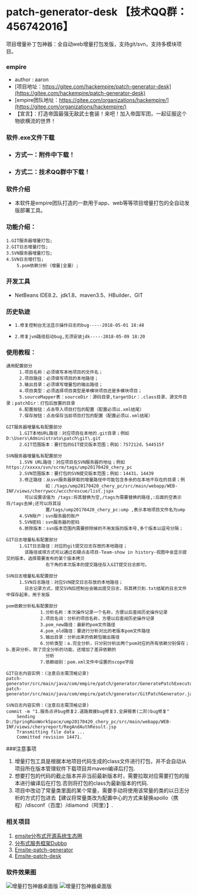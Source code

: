 #  **patch-generator-desk** 【技术QQ群：456742016】

项目增量补丁包神器：全自动web增量打包发版，支持git/svn，支持多模块项目。

### empire

- author : aaron
- [项目地址：https://gitee.com/hackempire/patch-generator-desk](https://gitee.com/hackempire/patch-generator-desk)
- [empire团队地址：https://gitee.com/organizations/hackempire/](https://gitee.com/organizations/hackempire/)
- 【宣言】：打造帝国最强无敌武士套装！来吧！加入帝国军团，一起征服这个物欲横流的世界！ 

### 软件.exe文件下载

- ###          方式一：附件中下载！
- ###          方式二：技术QQ群中下载！
### 软件介绍

- 	本软件是empire团队打造的一款用于app、web等等项目增量打包的全自动发版部署工具。
### 功能介绍：

	1.GIT服务器增量打包;
	2.GIT日志增量打包;
	3.SVN服务器增量打包;
	4.SVN日志增打包;
        5.pom依赖分析（增量|全量）;

### 开发工具
- 	NetBeans IDE8.2、jdk1.8、maven3.5、HBuilder、GIT

### 历史轨迹
-     1.修复控制台无法显示操作日志的bug-----2018-05-01 18:48
-     2.修复jvm路径启动bug,无须安装jdk-----2018-05-09 18:20 

### 使用教程：

	通用配置部分
		 1.项目名称：必须填写本地项目的文件名；
		 2.项目路径：必须填写项目的本地路径；
		 3.输出目录：必须填写增量包的输出路径；
		 4.项目类型：必须选择项目类型是单模块项目还是多模块项目；
		 5.sourceMapper表：sourceDir：源码目录,targetDir：.class目录、源文件目录；patchDir：打包后放置的目录
		 6.配置按钮：点击导入项目打包的配置（配置必须以.xml结尾）
		 7.保存按钮：点击保存当前项目打包的配置（配置必须以.xml结尾）

	GIT服务器增量私有配置部分
		 1.GIT本地URL路径：对应项目在本地的.git目录；例如D:\Users\Administrato\patch\git\.git
		 2.GIT范围版本：要打包的GIT提交版本范围；例如：757212d，544515f

	SVN服务器增量私有配置部分
		 1.SVN URL路径：对应项目在SVN服务器的地址；例如https://xxxxx/svn/scrm/tags/ump20170420_chery_pc
		 2.SVN范围版本：要打包的SVN提交版本范围；例如：14431，14439
		 3.修正路径：从svn服务器获取的增量路径中可能包含多余的在本地不存在的目录；例
                   如：/tags/ump20170420_chery_pc/src/main/webapp/WEB-INF/views/cherrywcc/wccchrescue/list.jspx
		   可以设置该值为 /tags:将其替换为空,/tags为需要替换的路径,:后面的空表示将/tags去掉;还可以将其设
                   置/tags/ump20170420_chery_pc:ump ,表示本地项目文件名为ump
		 4.SVN账户：svn服务器的账户
		 5.SVN密码：svn服务器的密码
		 6.排除版本：svn版本范围内需要排除掉的不用发版的版本号,多个版本以逗号分隔；

	GIT日志增量私有配置部分
		 1.GIT日志路径：对应的git提交日志存放的本地路径；
		   该路径或得方式可以通过右键点击项目-Team-show in history-视图中会显示提交的版本，选择需要发布的某个版本拷贝
                   右下角的本次版本的提交路径存入GIT提交日志即可。
 
	SVN日志增量私有配置部分	  
		 1.SVN日志路径：对应SVN提交日志存放的本地路径；
		   日志记录方式，提交SVN后控制台会输出提交日志，将其拷贝到.txt结尾的日志文件中保存起来，用于发版
		   
	pom依赖分析私有配置部分
                 1.分析名称：本次操作记录一个名称，方便以后查阅历史操作记录
                 2.项目名词：分析的项目名称，方便以后查阅历史操作记录
                 3.pom_new路径：最新的pom文件路径
                 4.pom_old路径：要进行分析对比的老版本pom文件路径
                 5.输出目录：分析出来的依赖包输出路径
                 6.分析类型：a.完全分析，只分别分析出两个pom对应的所有依赖分别保存；b.差异分析，除了完全分析的功能，还增加了差异依赖的            
                   分析
                 7.依赖级别：pom.xml文件中设置的scope字段

```
GIT日志内容实例：(注意日志需顶格记录)
patch-generator/src/main/java/com/empire/patch/generator/GeneratePatchExecutor.java
patch-generator/src/main/java/com/empire/patch/generator/GitPatchGenerator.java
```
```
SVN日志内容实例：(注意日志需顶格记录)
commit -m "1.服务点评bug修复2.道路救援bug修复3.全屏报表(二阶)bug修复"      
    Sending        D:/SpringRooWorkSpace/ump20170420_chery_pc/src/main/webapp/WEB-INF/views/cheryreport/RegAndAuthResult.jsp
    Transmitting file data ...
    Committed revision 14471.
```
###注意事项
1. 增量打包工具是根据本地项目代码生成的class文件进行打包，并不会自动从项目所在版本管理软件下载项目并maven编译后打包.
1. 想要打包的代码的截止版本并非当前最新版本时，需要拉取对应需要打包的版本进行编译后在打包.否则将打包的class为最新版本的代码.
1. 项目中改动了常量类里面的某个常量，需要手动将使用该常量的类的以日志分析的方式打包进去【建议将常量类改为配置中心的方式来替换apollo（携程）/disconf（百度）/diamond（阿里）】.

### **相关项目** 

1.  [emsite分布式开源系统生态圈](https://gitee.com/hackempire/emsite-parent)
1.  [分布式服务框架Dubbo](https://github.com/apache/incubator-dubbo)
1.  [Emsite-patch-generator](https://gitee.com/hackempire/patch-generator-parent)
1.  [Emsite-patch-desk](https://gitee.com/hackempire/patch-generator-desk)
### **软件效果图** 
![增量打包神器桌面版](https://gitee.com/uploads/images/2018/0501/203654_cbe498db_302505.png "_BJ8NS6R@(3MWDPSPJ6MQ5U.png")
![增量打包神器桌面版](https://images.gitee.com/uploads/images/2018/0828/223405_c0b5c70b_302505.png "`L9OTSH%XJ4@JSSJYX[Z`DY.png")